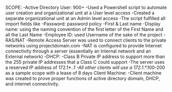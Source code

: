 SCOPE: 
-Active Directory User: 900+
      -Used a Powershell script to automate user creation and organizational unit at a User level access
     -Created a separate organizational unit at an Admin level access
     -The script fulfilled all import fields like 
          -Password: password policy
          -First & Last name 
          -Display name: using the naming convention of the first letter of the First Name and all the Last Name
          -Employee ID: used Username of the sake of the project
-RAS/NAT
     -Remote Access Server was used to connect clients to the private networks using projectdomain.com
     -NAT is configured to provide Internet connectivity through a server (essentially an Internal network and an External network)
-DHCP:
     -Class B Private IP address to support more than the 255 private IP addresses that a Class C could support
     -The server uses a reserved IP address of 172.1*.*.1
     -All other clients will use a 172.1*.*.100-200 as a sample scope with a lease of 8 days 
Client Machine:
     -Client machine was created to prove proper functions of active directory domain, DHCP, and internet connectivity.
